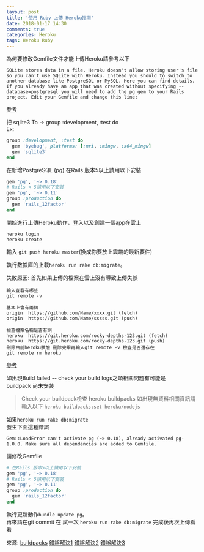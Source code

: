```yaml
---
layout: post
title: '使用 Ruby 上傳 Heroku指南'
date: 2018-01-17 14:30
comments: true
categories: Heroku
tags: Heroku Ruby
---
```

為何要修改Gemfile文件才能上傳Heroku請參考以下
```
SQLite stores data in a file. Heroku doesn't allow storing user's file so you can't use SQLite with Heroku. Instead you should to switch to another database like PostgreSQL or MySQL. Here you can find details.
If you already have an app that was created without specifying --database=postgresql you will need to add the pg gem to your Rails project. Edit your Gemfile and change this line:
```
[參考](https://stackoverflow.com/questions/48037482/ruby-on-rails-app-not-deploying-on-heroku)

把 sqlite3  To -> group :development, :test do<br>
Ex:
```rb
group :development, :test do
  gem 'byebug', platforms: [:mri, :mingw, :x64_mingw]
  gem 'sqlite3'
end
```
在新增PostgreSQL (pg)
在Rails 版本5以上請用以下安裝
```rb
gem 'pg', '~> 0.18'
# Rails < 5請用以下安裝
gem 'pg', '~> 0.11'
group :production do
  gem 'rails_12factor'
end
```
開始進行上傳Heroku動作，登入以及創建一個app在雲上
```
heroku login
heroku create
```
輸入
`git push heroku master`(換成你要放上雲端的最新要件)

執行數據庫的上載`heroku run rake db:migrate`。

失敗原因:
首先如果上傳的檔案在雲上沒有導致上傳失誤
```
輸入查看有哪些
git remote -v

基本上會有兩個
origin  https://github.com/Name/xxxx.git (fetch)
origin  https://github.com/Name/sssss.git (push)

檢查檔案名稱是否有誤
heroku  https://git.heroku.com/rocky-depths-123.git (fetch)
heroku  https://git.heroku.com/rocky-depths-123.git (push)
刪除目前heroku狀態 刪除完畢再輸入git remote -v 檢查是否還存在
git remote rm heroku
```
[參考](https://stackoverflow.com/questions/2947190/pushing-app-to-heroku-problem)

如出現Build failed -- check your build logs之類相關問題有可能是<br>
buildpack 尚未安裝
> Check your buildpack檢查
  heroku buildpacks
  如出現無資料相關資訊請輸入以下
  `heroku buildpacks:set heroku/nodejs`

如果`heroku run rake db:migrate`<br>
發生下面這種錯誤

	Gem::LoadError can't activate pg (~> 0.18), already activated pg-1.0.0. Make sure all dependencies are added to Gemfile.

請修改Gemfile
```rb
# 在Rails 版本5以上請用以下安裝
gem 'pg', '~> 0.18'
# Rails < 5請用以下安裝
gem 'pg', '~> 0.11'
group :production do
  gem 'rails_12factor'
end
```
執行更新動作`bundle update pg`。<br>
再來請在git commit 在 試一次 `heroku run rake db:migrate`
完成後再次上傳看看

來源:
[buildpacks](https://devcenter.heroku.com/articles/buildpacks)
[錯誤解決1](https://devcenter.heroku.com/articles/ruby-support#ruby-versions)
[錯誤解決2](https://stackoverflow.com/questions/1949229/change-a-rails-application-to-production)
[錯誤解決3](https://stackoverflow.com/questions/48201361/rails-application-using-postgres-adapter-cant-activate-pg)